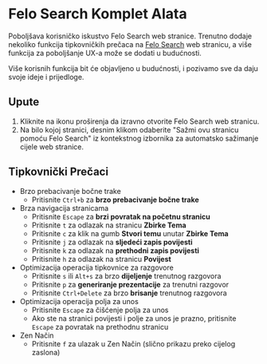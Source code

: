 # Felo Search Komplet Alata

Poboljšava korisničko iskustvo Felo Search web stranice. Trenutno dodaje nekoliko funkcija tipkovničkih prečaca na [Felo Search](https://felo.ai) web stranicu, a više funkcija za poboljšanje UX-a može se dodati u budućnosti.

Više korisnih funkcija bit će objavljeno u budućnosti, i pozivamo sve da daju svoje ideje i prijedloge.

## Upute

1. Kliknite na ikonu proširenja da izravno otvorite Felo Search web stranicu.
2. Na bilo kojoj stranici, desnim klikom odaberite "Sažmi ovu stranicu pomoću Felo Search" iz kontekstnog izbornika za automatsko sažimanje cijele web stranice.

## Tipkovnički Prečaci

- Brzo prebacivanje bočne trake
  - Pritisnite `Ctrl+b` za **brzo prebacivanje bočne trake**
- Brza navigacija stranicama
  - Pritisnite `Escape` za **brzi povratak na početnu stranicu**
  - Pritisnite `t` za odlazak na stranicu **Zbirke Tema**
  - Pritisnite `c` za klik na gumb **Stvori temu** unutar **Zbirke Tema**
  - Pritisnite `j` za odlazak na **sljedeći zapis povijesti**
  - Pritisnite `k` za odlazak na **prethodni zapis povijesti**
  - Pritisnite `h` za odlazak na stranicu **Povijest**
- Optimizacija operacija tipkovnice za razgovore
  - Pritisnite `s` ili `Alt+s` za brzo **dijeljenje** trenutnog razgovora
  - Pritisnite `p` za **generiranje prezentacije** za trenutni razgovor
  - Pritisnite `Ctrl+Delete` za brzo **brisanje** trenutnog razgovora
- Optimizacija operacija polja za unos
  - Pritisnite `Escape` za čišćenje polja za unos
  - Ako ste na stranici povijesti i polje za unos je prazno, pritisnite `Escape` za povratak na prethodnu stranicu
- Zen Način
  - Pritisnite `f` za ulazak u Zen Način (slično prikazu preko cijelog zaslona)
